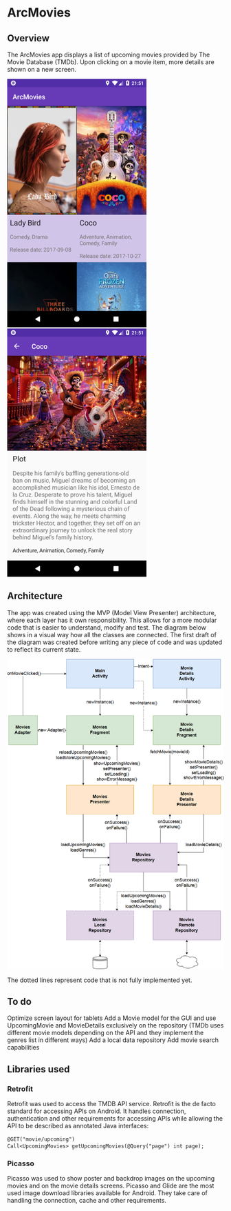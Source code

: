 # ArcMovies
## Overview
The ArcMovies app displays a list of upcoming movies provided by The Movie Database (TMDb). Upon clicking on a movie item, more details are shown on a new screen.

![Screenshot1](https://raw.githubusercontent.com/LBR2048/arc-movies/develop/screenshots/main.png) ![Screenshot2](https://raw.githubusercontent.com/LBR2048/arc-movies/develop/screenshots/details.png)

## Architecture
The app was created using the MVP (Model View Presenter) architecture, where each layer has it own responsibility. This allows for a more modular code that is easier to understand, modify and test. 
The diagram below shows in a visual way how all the classes are connected. The first draft of the diagram was created before writing any piece of code and was updated to reflect its current state.

![Screenshot3](https://raw.githubusercontent.com/LBR2048/arc-movies/develop/screenshots/architecture.png)

The dotted lines represent code that is not fully implemented yet.

## To do
Optimize screen layout for tablets
Add a Movie model for the GUI and use UpcomingMovie and MovieDetails exclusively on the repository
(TMDb uses different movie models depending on the API and they implement the genres list in different ways)
Add a local data repository
Add movie search capabilities

## Libraries used
### Retrofit
Retrofit was used to access the TMDB API service. Retrofit is the de facto standard for accessing APIs on Android. It handles connection, authentication and other requirements for accessing APIs while allowing the API to be described as annotated Java interfaces:

    @GET("movie/upcoming")
    Call<UpcomingMovies> getUpcomingMovies(@Query("page") int page);

### Picasso
Picasso was used to show poster and backdrop images on the upcoming movies and on the movie details screens. Picasso and Glide are the most used image download libraries available for Android. They take care of handling the connection, cache and other requirements.
